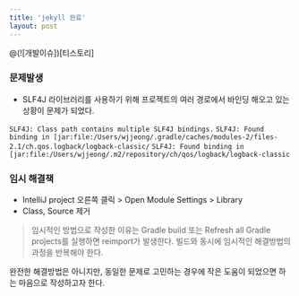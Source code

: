 ```yaml
---
title: 'jekyll 완료'
layout: post
---
```


@(![개발이슈])[티스토리]

### 문제발생
- SLF4J 라이브러리를 사용하기 위해 프로젝트의 여러 경로에서 바인딩 해오고 있는 상황이 문제가 되었다.


```SLF4J: Class path contains multiple SLF4J bindings.```
```SLF4J: Found binding in [jar:file:/Users/wjjeong/.gradle/caches/modules-2/files-2.1/ch.qos.logback/logback-classic/```
```SLF4J: Found binding in [jar:file:/Users/wjjeong/.m2/repository/ch/qos/logback/logback-classic```


### 임시 해결책
-	IntelliJ project 오른쪽 클릭 > Open Module Settings > Library
-	Class, Source 제거

> 임시적인 방법으로 작성한 이유는 Gradle build 또는 Refresh all Gradle projects를 실행하면 reimport가 발생한다.
빌드와 동시에 임시적인 해결방법의 과정을 반복해야 한다.


완전한 해결방법은 아니지만, 동일한 문제로 고민하는 경우에 작은 도움이 되었으면 하는 마음으로 작성하고자 한다.